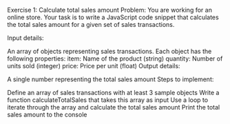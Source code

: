 Exercise 1: Calculate total sales amount
Problem:
You are working for an online store. Your task is to write a JavaScript code snippet that calculates the total sales amount for a given set of sales transactions.

Input details:

An array of objects representing sales transactions. Each object has the following properties:
item: Name of the product (string)
quantity: Number of units sold (integer)
price: Price per unit (float)
Output details:

A single number representing the total sales amount
Steps to implement:

Define an array of sales transactions with at least 3 sample objects
Write a function calculateTotalSales that takes this array as input
Use a loop to iterate through the array and calculate the total sales amount
Print the total sales amount to the console

